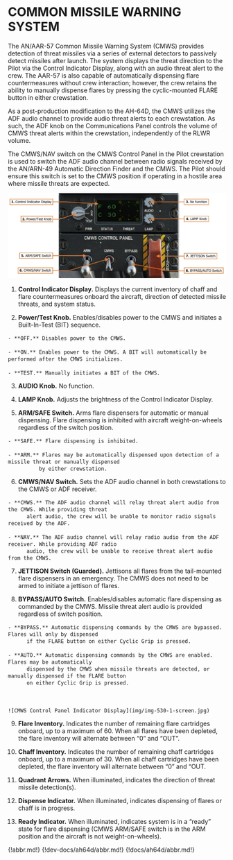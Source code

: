
# COMMON MISSILE WARNING SYSTEM

The AN/AAR-57 Common Missile Warning System (CMWS) provides detection of threat missiles via a series of
external detectors to passively detect missiles after launch. The system displays the threat direction to the Pilot
via the Control Indicator Display, along with an audio threat alert to the crew. The AAR-57 is also capable of
automatically dispensing flare countermeasures without crew interaction; however, the crew retains the ability to
manually dispense flares by pressing the cyclic-mounted FLARE button in either crewstation.

As a post-production modification to the AH-64D, the CMWS utilizes the ADF audio channel to provide audio
threat alerts to each crewstation. As such, the ADF knob on the Communications Panel controls the volume of
CMWS threat alerts within the crewstation, independently of the RLWR volume.

The CMWS/NAV switch on the CMWS Control Panel in the Pilot crewstation is used to switch the ADF audio
channel between radio signals received by the AN/ARN-49 Automatic Direction Finder and the CMWS. The Pilot
should ensure this switch is set to the CMWS position if operating in a hostile area where missile threats are
expected.

![CMWS Control Panel (Pilot crewstation only)](img/img-529-1-screen.jpg)



1.    **Control Indicator Display.** Displays the current inventory of chaff and flare countermeasures onboard
      the aircraft, direction of detected missile threats, and system status.

2.    **Power/Test Knob.** Enables/disables power to the CMWS and initiates a Built-In-Test (BIT) sequence.

    - **OFF.** Disables power to the CMWS.

    - **ON.** Enables power to the CMWS. A BIT will automatically be performed after the CMWS initializes.

    - **TEST.** Manually initiates a BIT of the CMWS.

3.    **AUDIO Knob.** No function.

4.    **LAMP Knob.** Adjusts the brightness of the Control Indicator Display.

5.    **ARM/SAFE Switch.** Arms flare dispensers for automatic or manual dispensing. Flare dispensing is inhibited
      with aircraft weight-on-wheels regardless of the switch position.

    - **SAFE.** Flare dispensing is inhibited.

    - **ARM.** Flares may be automatically dispensed upon detection of a missile threat or manually dispensed
              by either crewstation.

6.   **CMWS/NAV Switch.** Sets the ADF audio channel in both crewstations to the CMWS or ADF receiver.

    - **CMWS.** The ADF audio channel will relay threat alert audio from the CMWS. While providing threat
          alert audio, the crew will be unable to monitor radio signals received by the ADF.

    - **NAV.** The ADF audio channel will relay radio audio from the ADF receiver. While providing ADF radio
          audio, the crew will be unable to receive threat alert audio from the CMWS.

7.   **JETTISON Switch (Guarded).** Jettisons all flares from the tail-mounted flare dispensers in an emergency.
     The CMWS does not need to be armed to initiate a jettison of flares.

8.   **BYPASS/AUTO Switch.** Enables/disables automatic flare dispensing as commanded by the CMWS. Missile
     threat alert audio is provided regardless of switch position.

    - **BYPASS.** Automatic dispensing commands by the CMWS are bypassed. Flares will only by dispensed
          if the FLARE button on either Cyclic Grip is pressed.

    - **AUTO.** Automatic dispensing commands by the CMWS are enabled. Flares may be automatically
          dispensed by the CMWS when missile threats are detected, or manually dispensed if the FLARE button
          on either Cyclic Grip is pressed.



    ![CMWS Control Panel Indicator Display](img/img-530-1-screen.jpg)


9.   **Flare Inventory.** Indicates the number of remaining flare cartridges onboard, up to a maximum of 60.
     When all flares have been depleted, the flare inventory will alternate between “0” and “OUT”.

10. **Chaff Inventory.** Indicates the number of remaining chaff cartridges onboard, up to a maximum of 30.
    When all chaff cartridges have been depleted, the flare inventory will alternate between “0” and “OUT.

11. **Quadrant Arrows.** When illuminated, indicates the direction of threat missile detection(s).

12. **Dispense Indicator.** When illuminated, indicates dispensing of flares or chaff is in progress.

13. **Ready Indicator.** When illuminated, indicates system is in a “ready” state for flare dispensing (CMWS
    ARM/SAFE switch is in the ARM position and the aircraft is not weight-on-wheels).

{!abbr.md!}
{!dev-docs/ah64d/abbr.md!}
{!docs/ah64d/abbr.md!}
